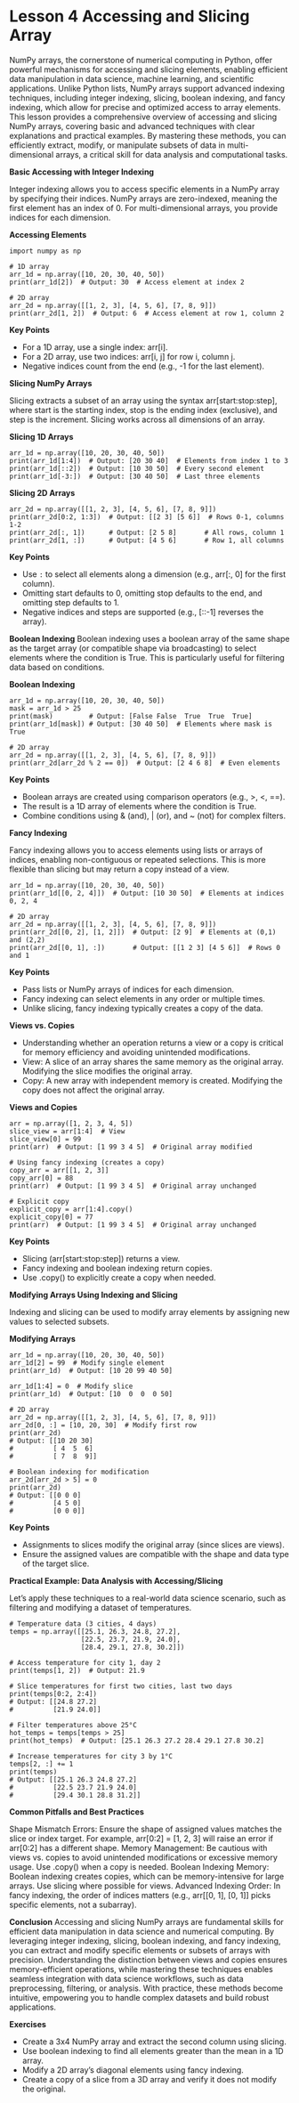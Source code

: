 # Lesson 4 Accessing and Slicing Array

NumPy arrays, the cornerstone of numerical computing in Python, offer powerful mechanisms for accessing and slicing elements, enabling efficient data manipulation in data science, machine learning, and scientific applications. Unlike Python lists, NumPy arrays support advanced indexing techniques, including integer indexing, slicing, boolean indexing, and fancy indexing, which allow for precise and optimized access to array elements. This lesson provides a comprehensive overview of accessing and slicing NumPy arrays, covering basic and advanced techniques with clear explanations and practical examples. By mastering these methods, you can efficiently extract, modify, or manipulate subsets of data in multi-dimensional arrays, a critical skill for data analysis and computational tasks.

**Basic Accessing with Integer Indexing**

Integer indexing allows you to access specific elements in a NumPy array by specifying their indices. NumPy arrays are zero-indexed, meaning the first element has an index of 0. For multi-dimensional arrays, you provide indices for each dimension.

**Accessing Elements**

```
import numpy as np

# 1D array
arr_1d = np.array([10, 20, 30, 40, 50])
print(arr_1d[2])  # Output: 30  # Access element at index 2

# 2D array
arr_2d = np.array([[1, 2, 3], [4, 5, 6], [7, 8, 9]])
print(arr_2d[1, 2])  # Output: 6  # Access element at row 1, column 2
```

**Key Points**
- For a 1D array, use a single index: arr[i].
- For a 2D array, use two indices: arr[i, j] for row i, column j.
- Negative indices count from the end (e.g., -1 for the last element).

**Slicing NumPy Arrays**

Slicing extracts a subset of an array using the syntax arr[start:stop:step], where start is the starting index, stop is the ending index (exclusive), and step is the increment. Slicing works across all dimensions of an array.

**Slicing 1D Arrays**

```
arr_1d = np.array([10, 20, 30, 40, 50])
print(arr_1d[1:4])  # Output: [20 30 40]  # Elements from index 1 to 3
print(arr_1d[::2])  # Output: [10 30 50]  # Every second element
print(arr_1d[-3:])  # Output: [30 40 50]  # Last three elements
```

**Slicing 2D Arrays**
```
arr_2d = np.array([[1, 2, 3], [4, 5, 6], [7, 8, 9]])
print(arr_2d[0:2, 1:3])  # Output: [[2 3] [5 6]]  # Rows 0-1, columns 1-2
print(arr_2d[:, 1])      # Output: [2 5 8]       # All rows, column 1
print(arr_2d[1, :])      # Output: [4 5 6]       # Row 1, all columns
```

**Key Points**
- Use ```:``` to select all elements along a dimension (e.g., arr[:, 0] for the first column).
- Omitting start defaults to 0, omitting stop defaults to the end, and omitting step defaults to 1.
- Negative indices and steps are supported (e.g., [::-1] reverses the array).

**Boolean Indexing**
Boolean indexing uses a boolean array of the same shape as the target array (or compatible shape via broadcasting) to select elements where the condition is True. This is particularly useful for filtering data based on conditions.

**Boolean Indexing**
```
arr_1d = np.array([10, 20, 30, 40, 50])
mask = arr_1d > 25
print(mask)         # Output: [False False  True  True  True]
print(arr_1d[mask]) # Output: [30 40 50]  # Elements where mask is True

# 2D array
arr_2d = np.array([[1, 2, 3], [4, 5, 6], [7, 8, 9]])
print(arr_2d[arr_2d % 2 == 0])  # Output: [2 4 6 8]  # Even elements
```

**Key Points**

- Boolean arrays are created using comparison operators (e.g., >, <, ==).
- The result is a 1D array of elements where the condition is True.
- Combine conditions using & (and), | (or), and ~ (not) for complex filters.

**Fancy Indexing**

Fancy indexing allows you to access elements using lists or arrays of indices, enabling non-contiguous or repeated selections. This is more flexible than slicing but may return a copy instead of a view.

```
arr_1d = np.array([10, 20, 30, 40, 50])
print(arr_1d[[0, 2, 4]])  # Output: [10 30 50]  # Elements at indices 0, 2, 4

# 2D array
arr_2d = np.array([[1, 2, 3], [4, 5, 6], [7, 8, 9]])
print(arr_2d[[0, 2], [1, 2]])  # Output: [2 9]  # Elements at (0,1) and (2,2)
print(arr_2d[[0, 1], :])       # Output: [[1 2 3] [4 5 6]]  # Rows 0 and 1
```

**Key Points**

- Pass lists or NumPy arrays of indices for each dimension.
- Fancy indexing can select elements in any order or multiple times.
- Unlike slicing, fancy indexing typically creates a copy of the data.

**Views vs. Copies**
- Understanding whether an operation returns a view or a copy is critical for memory efficiency and avoiding unintended modifications.
- View: A slice of an array shares the same memory as the original array. Modifying the slice modifies the original array.
- Copy: A new array with independent memory is created. Modifying the copy does not affect the original array.

**Views and Copies**
```
arr = np.array([1, 2, 3, 4, 5])
slice_view = arr[1:4]  # View
slice_view[0] = 99
print(arr)  # Output: [1 99 3 4 5]  # Original array modified

# Using fancy indexing (creates a copy)
copy_arr = arr[[1, 2, 3]]
copy_arr[0] = 88
print(arr)  # Output: [1 99 3 4 5]  # Original array unchanged

# Explicit copy
explicit_copy = arr[1:4].copy()
explicit_copy[0] = 77
print(arr)  # Output: [1 99 3 4 5]  # Original array unchanged
```

**Key Points**

- Slicing (arr[start:stop:step]) returns a view.
- Fancy indexing and boolean indexing return copies.
- Use .copy() to explicitly create a copy when needed.

**Modifying Arrays Using Indexing and Slicing**

Indexing and slicing can be used to modify array elements by assigning new values to selected subsets.

**Modifying Arrays**
```
arr_1d = np.array([10, 20, 30, 40, 50])
arr_1d[2] = 99  # Modify single element
print(arr_1d)  # Output: [10 20 99 40 50]

arr_1d[1:4] = 0  # Modify slice
print(arr_1d)  # Output: [10  0  0  0 50]

# 2D array
arr_2d = np.array([[1, 2, 3], [4, 5, 6], [7, 8, 9]])
arr_2d[0, :] = [10, 20, 30]  # Modify first row
print(arr_2d)
# Output: [[10 20 30]
#          [ 4  5  6]
#          [ 7  8  9]]

# Boolean indexing for modification
arr_2d[arr_2d > 5] = 0
print(arr_2d)
# Output: [[0 0 0]
#          [4 5 0]
#          [0 0 0]]
```

**Key Points**
- Assignments to slices modify the original array (since slices are views).
- Ensure the assigned values are compatible with the shape and data type of the target slice.

**Practical Example: Data Analysis with Accessing/Slicing**

Let’s apply these techniques to a real-world data science scenario, such as filtering and modifying a dataset of temperatures.
```
# Temperature data (3 cities, 4 days)
temps = np.array([[25.1, 26.3, 24.8, 27.2],
                  [22.5, 23.7, 21.9, 24.0],
                  [28.4, 29.1, 27.8, 30.2]])

# Access temperature for city 1, day 2
print(temps[1, 2])  # Output: 21.9

# Slice temperatures for first two cities, last two days
print(temps[0:2, 2:4])
# Output: [[24.8 27.2]
#          [21.9 24.0]]

# Filter temperatures above 25°C
hot_temps = temps[temps > 25]
print(hot_temps)  # Output: [25.1 26.3 27.2 28.4 29.1 27.8 30.2]

# Increase temperatures for city 3 by 1°C
temps[2, :] += 1
print(temps)
# Output: [[25.1 26.3 24.8 27.2]
#          [22.5 23.7 21.9 24.0]
#          [29.4 30.1 28.8 31.2]]
```

**Common Pitfalls and Best Practices**

Shape Mismatch Errors: Ensure the shape of assigned values matches the slice or index target. For example, arr[0:2] = [1, 2, 3] will raise an error if arr[0:2] has a different shape.
Memory Management: Be cautious with views vs. copies to avoid unintended modifications or excessive memory usage. Use .copy() when a copy is needed.
Boolean Indexing Memory: Boolean indexing creates copies, which can be memory-intensive for large arrays. Use slicing where possible for views.
Advanced Indexing Order: In fancy indexing, the order of indices matters (e.g., arr[[0, 1], [0, 1]] picks specific elements, not a subarray).

**Conclusion**
Accessing and slicing NumPy arrays are fundamental skills for efficient data manipulation in data science and numerical computing. By leveraging integer indexing, slicing, boolean indexing, and fancy indexing, you can extract and modify specific elements or subsets of arrays with precision. Understanding the distinction between views and copies ensures memory-efficient operations, while mastering these techniques enables seamless integration with data science workflows, such as data preprocessing, filtering, or analysis. With practice, these methods become intuitive, empowering you to handle complex datasets and build robust applications.

**Exercises**

- Create a 3x4 NumPy array and extract the second column using slicing.
- Use boolean indexing to find all elements greater than the mean in a 1D array.
- Modify a 2D array’s diagonal elements using fancy indexing.
- Create a copy of a slice from a 3D array and verify it does not modify the original.

